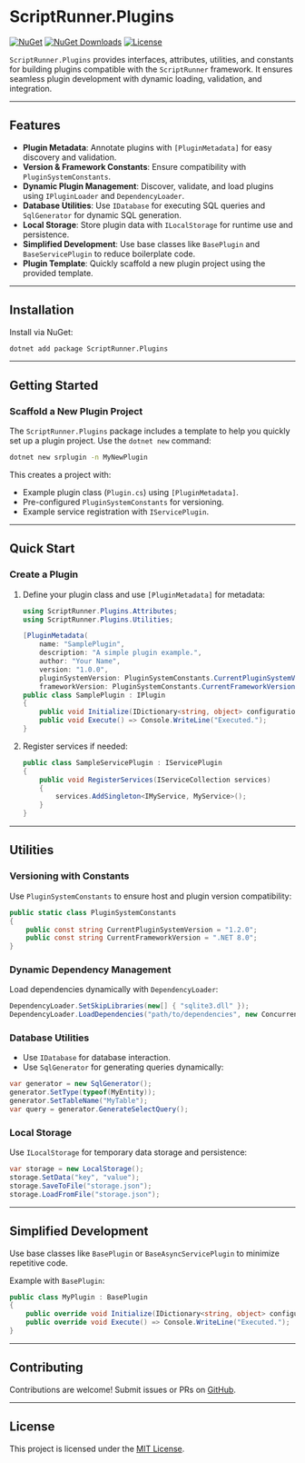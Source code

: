# ScriptRunner.Plugins

[![NuGet](https://img.shields.io/nuget/v/ScriptRunner.Plugins.svg)](https://www.nuget.org/packages/ScriptRunner.Plugins)
[![NuGet Downloads](https://img.shields.io/nuget/dt/ScriptRunner.Plugins.svg)](https://www.nuget.org/packages/ScriptRunner.Plugins)
[![License](https://img.shields.io/github/license/petervdpas/ScriptRunner.Plugins.svg)](https://opensource.org/licenses/MIT)

`ScriptRunner.Plugins` provides interfaces, attributes, utilities, and constants for building plugins compatible with
the `ScriptRunner` framework. It ensures seamless plugin development with dynamic loading, validation, and integration.

---

## Features

- **Plugin Metadata**: Annotate plugins with `[PluginMetadata]` for easy discovery and validation.
- **Version & Framework Constants**: Ensure compatibility with `PluginSystemConstants`.
- **Dynamic Plugin Management**: Discover, validate, and load plugins using `IPluginLoader` and `DependencyLoader`.
- **Database Utilities**: Use `IDatabase` for executing SQL queries and `SqlGenerator` for dynamic SQL generation.
- **Local Storage**: Store plugin data with `ILocalStorage` for runtime use and persistence.
- **Simplified Development**: Use base classes like `BasePlugin` and `BaseServicePlugin` to reduce boilerplate code.
- **Plugin Template**: Quickly scaffold a new plugin project using the provided template.

---

## Installation

Install via NuGet:

```bash
dotnet add package ScriptRunner.Plugins
```

---

## Getting Started

### Scaffold a New Plugin Project

The `ScriptRunner.Plugins` package includes a template to help you quickly set up a plugin project. Use the `dotnet new`
command:

```bash
dotnet new srplugin -n MyNewPlugin
```

This creates a project with:

- Example plugin class (`Plugin.cs`) using `[PluginMetadata]`.
- Pre-configured `PluginSystemConstants` for versioning.
- Example service registration with `IServicePlugin`.

---

## Quick Start

### Create a Plugin

1. Define your plugin class and use `[PluginMetadata]` for metadata:

   ```csharp
   using ScriptRunner.Plugins.Attributes;
   using ScriptRunner.Plugins.Utilities;

   [PluginMetadata(
       name: "SamplePlugin",
       description: "A simple plugin example.",
       author: "Your Name",
       version: "1.0.0",
       pluginSystemVersion: PluginSystemConstants.CurrentPluginSystemVersion,
       frameworkVersion: PluginSystemConstants.CurrentFrameworkVersion)]
   public class SamplePlugin : IPlugin
   {
       public void Initialize(IDictionary<string, object> configuration) => Console.WriteLine("Initialized.");
       public void Execute() => Console.WriteLine("Executed.");
   }
   ```

2. Register services if needed:

   ```csharp
   public class SampleServicePlugin : IServicePlugin
   {
       public void RegisterServices(IServiceCollection services)
       {
           services.AddSingleton<IMyService, MyService>();
       }
   }
   ```

---

## Utilities

### **Versioning with Constants**

Use `PluginSystemConstants` to ensure host and plugin version compatibility:

```csharp
public static class PluginSystemConstants
{
    public const string CurrentPluginSystemVersion = "1.2.0";
    public const string CurrentFrameworkVersion = ".NET 8.0";
}
```

### **Dynamic Dependency Management**

Load dependencies dynamically with `DependencyLoader`:

```csharp
DependencyLoader.SetSkipLibraries(new[] { "sqlite3.dll" });
DependencyLoader.LoadDependencies("path/to/dependencies", new ConcurrentDictionary<string, bool>(), logger);
```

### **Database Utilities**

- Use `IDatabase` for database interaction.
- Use `SqlGenerator` for generating queries dynamically:

```csharp
var generator = new SqlGenerator();
generator.SetType(typeof(MyEntity));
generator.SetTableName("MyTable");
var query = generator.GenerateSelectQuery();
```

### **Local Storage**

Use `ILocalStorage` for temporary data storage and persistence:

```csharp
var storage = new LocalStorage();
storage.SetData("key", "value");
storage.SaveToFile("storage.json");
storage.LoadFromFile("storage.json");
```

---

## Simplified Development

Use base classes like `BasePlugin` or `BaseAsyncServicePlugin` to minimize repetitive code.

Example with `BasePlugin`:

```csharp
public class MyPlugin : BasePlugin
{
    public override void Initialize(IDictionary<string, object> configuration) => Console.WriteLine("Initialized.");
    public override void Execute() => Console.WriteLine("Executed.");
}
```

---

## Contributing

Contributions are welcome! Submit issues or PRs on [GitHub](https://github.com/petervdpas/ScriptRunner.Plugins).

---

## License

This project is licensed under the [MIT License](https://opensource.org/licenses/MIT).
